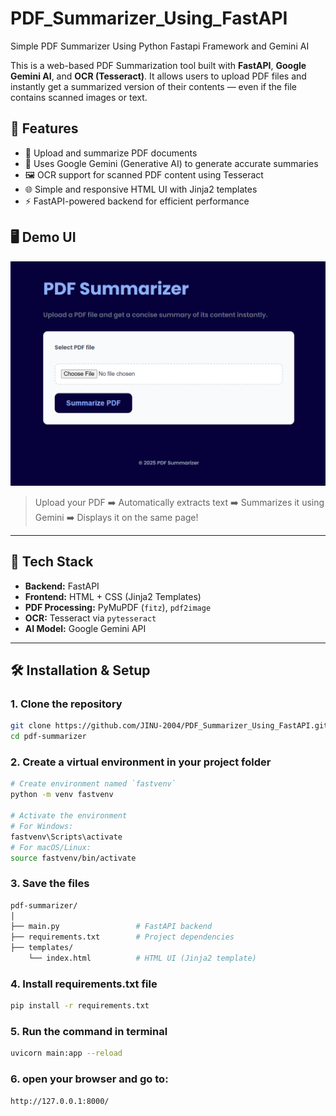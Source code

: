 # PDF_Summarizer_Using_FastAPI
Simple PDF Summarizer Using Python Fastapi Framework and Gemini AI

This is a web-based PDF Summarization tool built with **FastAPI**, **Google Gemini AI**, and **OCR (Tesseract)**. It allows users to upload PDF files and instantly get a summarized version of their contents — even if the file contains scanned images or text.

## 🚀 Features

- 📎 Upload and summarize PDF documents
- 🧠 Uses Google Gemini (Generative AI) to generate accurate summaries
- 🖼️ OCR support for scanned PDF content using Tesseract
- 🌐 Simple and responsive HTML UI with Jinja2 templates
- ⚡ FastAPI-powered backend for efficient performance

## 🖥️ Demo UI

![App Preview](assets/image.png)

> Upload your PDF ➡️ Automatically extracts text ➡️ Summarizes it using Gemini ➡️ Displays it on the same page!

---

## 🧰 Tech Stack

- **Backend:** FastAPI
- **Frontend:** HTML + CSS (Jinja2 Templates)
- **PDF Processing:** PyMuPDF (`fitz`), `pdf2image`
- **OCR:** Tesseract via `pytesseract`
- **AI Model:** Google Gemini API

---

## 🛠️ Installation & Setup

### 1. Clone the repository

```bash
git clone https://github.com/JINU-2004/PDF_Summarizer_Using_FastAPI.git
cd pdf-summarizer
```
### 2. Create a virtual environment in your project folder

```bash
# Create environment named `fastvenv`
python -m venv fastvenv

# Activate the environment
# For Windows:
fastvenv\Scripts\activate
# For macOS/Linux:
source fastvenv/bin/activate
```
### 3. Save the files

```bash
pdf-summarizer/
│
├── main.py                 # FastAPI backend
├── requirements.txt        # Project dependencies
├── templates/
    └── index.html          # HTML UI (Jinja2 template)

```
### 4. Install requirements.txt file

```bash
pip install -r requirements.txt
```
### 5. Run the command in terminal

```bash
uvicorn main:app --reload
```
### 6. open your browser and go to:

```bash
http://127.0.0.1:8000/
```
